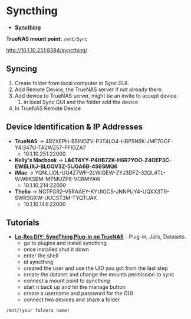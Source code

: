# Syncthing

- [**Syncthing**](https://syncthing.net)

**TrueNAS mount point:** `/mnt/Sync`

http://10.1.10.251:8384/syncthing/

## Syncing

1. Create folder from local computer in Sync GUI.
2. Add Remote Device, the TrueNAS server if not already there.
3. Add device to TrueNAS server, might be an invite to accept device.
   1. in local Sync GUI and the folder add the device
4. In TrueNAS Remote Device

## Device Identification & IP Addresses

- **TrueNAS** &rarr; 4B2XEPH-B5INDZV-P3T4LO4-HBP5N5K-JMF7GGF-Y4I347U-TA2WZ57-PFIOZA7
  - 10.1.10.251:22000
- **Kelly's Macbook** &rarr; **LA6T4YY-P4HB7ZK-H6R7YOO-Z4OEP3C-EWBLIXJ-BLOQV3Z-5IJGA6B-4S6SMQ6**
- **iMac**  &rarr; YQNLUOL-UU4Z7WF-2LWIQEW-ZYJ3DFZ-32QL4TL-WW6KSBM-MTMUZP6-VCRMYAW
  - 10.1.10.214:22000
- **Thelio**  &rarr; NGTFGR2-V5RAAEY-KYUIGCS-JNNPUY4-UQXX3TR-SWR3GXW-UUCST3M-TYQTUAK
  - 10.1.10.144:22000

## Tutorials

- [**Lo-Res DIY**: **SyncThing Plug-in on TrueNAS**](https://youtu.be/xBWb-174BLg) - Plug-in, Jails, Datasets.
  - go to plugins and install syncthing
  - once installed shut it down
  - enter the shell
  - id syncthing
  - created the user and use the UID you got from the last step
  - create the dataset and change the mounts permission to sync
  - connect a mount point to syncthing
  - start it back up and hit the manage button
  - create a username and password for the GUI
  - connect two devices and share a folder

```
/mnt/(your folders name)
```
